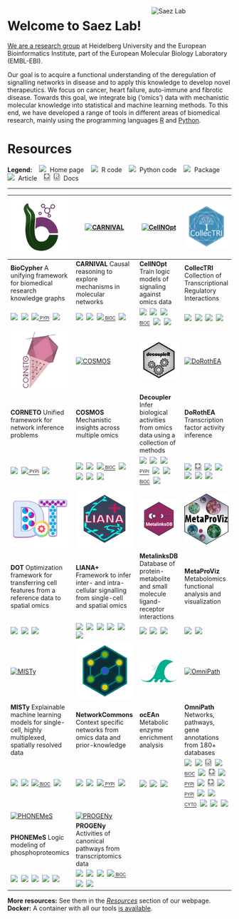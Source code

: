 [<img alt="Saez Lab" src="https://raw.githubusercontent.com/saezlab/.github/main/profile/logos/saezlab.png" align="right" width="180"/>](https://saezlab.org/)

# Welcome to Saez Lab!

[We are a research group](https://saezlab.org/) at Heidelberg University and
the European Bioinformatics Institute, part of the European Molecular Biology
Laboratory (EMBL-EBI).

Our goal is to acquire a functional understanding of the deregulation of
signalling networks in disease and to apply this knowledge to develop novel
therapeutics. We focus on cancer, heart failure, auto-immune and fibrotic
disease. Towards this goal, we integrate big (‘omics’) data with mechanistic
molecular knowledge into statistical and machine learning methods. To this end,
we have developed a range of tools in different areas of biomedical research,
mainly using the programming languages [R](
https://github.com/orgs/saezlab/repositories?language=r&type=all) and [Python](
https://github.com/orgs/saezlab/repositories?language=python&type=all).

# Resources

**Legend:**&nbsp;&nbsp;&nbsp;
<img src="https://raw.githubusercontent.com/saezlab/.github/main/profile/icons/home.svg" height="16">
&nbsp;Home page&nbsp;&nbsp;&nbsp;
<img src="https://raw.githubusercontent.com/saezlab/.github/main/profile/icons/r.svg" height="16">
&nbsp;R code&nbsp;&nbsp;&nbsp;
<img src="https://raw.githubusercontent.com/saezlab/.github/main/profile/icons/python.svg" height="16">
&nbsp;Python code&nbsp;&nbsp;&nbsp;
<img src="https://raw.githubusercontent.com/saezlab/.github/main/profile/icons/package.svg" height="16">
&nbsp;Package&nbsp;&nbsp;&nbsp;
<img src="https://raw.githubusercontent.com/saezlab/.github/main/profile/icons/article.svg" height="16">
&nbsp;Article&nbsp;&nbsp;&nbsp;
<img src="https://raw.githubusercontent.com/saezlab/.github/main/profile/icons/docs-py.svg" height="16">&nbsp;
<img src="https://raw.githubusercontent.com/saezlab/.github/main/profile/icons/docs-r.svg" height="16">
&nbsp;Docs

***


| [<img alt="BioCypher" src="https://raw.githubusercontent.com/saezlab/.github/main/profile/logos/biocypher.png" width="200"/>](https://biocypher.org/) | [<img alt="CARNIVAL" src="https://raw.githubusercontent.com/saezlab/.github/main/profile/logos/carnival.png" width="200"/>](https://saezlab.github.io/CARNIVAL) | [<img alt="CellNOpt" src="https://raw.githubusercontent.com/saezlab/.github/main/profile/logos/cellnopt.png" width="200"/>](https://saezlab.github.io/CellNOptR/) | [<img alt="CollecTRI" src="https://raw.githubusercontent.com/saezlab/.github/main/profile/logos/collectri.png" width="200"/>](https://github.com/saezlab/CollecTRI) |
| --- | --- | --- | --- |
| **BioCypher** A unifying framework for biomedical research knowledge graphs | **CARNIVAL** Causal reasoning to explore mechanisms in molecular networks | **CellNOpt** Train logic models of signaling against omics data | **CollecTRI** Collection of Transcriptional Regulatory Interactions |
| [<img src="https://raw.githubusercontent.com/saezlab/.github/main/profile/icons/home.svg" height="16">](https://biocypher.org/)&nbsp;&nbsp;[<img src="https://raw.githubusercontent.com/saezlab/.github/main/profile/icons/python.svg" height="16">](https://github.com/saezlab/BioCypher)&nbsp;&nbsp;[<img src="https://raw.githubusercontent.com/saezlab/.github/main/profile/icons/package.svg" height="16"><sub><sup> PYPI</sup></sub>](https://pypi.org/project/biocypher/)&nbsp;&nbsp;[<img src="https://raw.githubusercontent.com/saezlab/.github/main/profile/icons/article.svg" height="16">](https://zenodo.org/records/10320714) | [<img src="https://raw.githubusercontent.com/saezlab/.github/main/profile/icons/home.svg" height="16">](https://saezlab.github.io/CARNIVAL)&nbsp;&nbsp;[<img src="https://raw.githubusercontent.com/saezlab/.github/main/profile/icons/r.svg" height="16">](https://github.com/saezlab/CARNIVAL)&nbsp;&nbsp;[<img src="https://raw.githubusercontent.com/saezlab/.github/main/profile/icons/package.svg" height="16"><sub><sup> BIOC</sup></sub>](https://bioconductor.org/packages/release/bioc/html/CARNIVAL.html)&nbsp;&nbsp;[<img src="https://raw.githubusercontent.com/saezlab/.github/main/profile/icons/article.svg" height="16">](https://europepmc.org/abstract/MED/31728204) | [<img src="https://raw.githubusercontent.com/saezlab/.github/main/profile/icons/home.svg" height="16">](https://saezlab.github.io/CellNOptR/)&nbsp;&nbsp;[<img src="https://raw.githubusercontent.com/saezlab/.github/main/profile/icons/r.svg" height="16">](https://github.com/saezlab/cellnopt)&nbsp;&nbsp;[<img src="https://raw.githubusercontent.com/saezlab/.github/main/profile/icons/package.svg" height="16"><sub><sup> BIOC</sup></sub>](https://bioconductor.org/packages/release/bioc/html/CellNOptR.html)&nbsp;&nbsp;[<img src="https://raw.githubusercontent.com/saezlab/.github/main/profile/icons/python.svg" height="16">](https://github.com/cellnopt/cellnopt)&nbsp;&nbsp;[<img src="https://raw.githubusercontent.com/saezlab/.github/main/profile/icons/article.svg" height="16">](https://academic.oup.com/bioinformatics/advance-article/doi/10.1093/bioinformatics/btaa561/5855133) | [<img src="https://raw.githubusercontent.com/saezlab/.github/main/profile/icons/r.svg" height="16">](https://github.com/saezlab/CollecTRI)&nbsp;&nbsp;[<img src="https://raw.githubusercontent.com/saezlab/.github/main/profile/icons/article.svg" height="16">](http://europepmc.org/abstract/MED/37843125)&nbsp;&nbsp;[<img src="https://raw.githubusercontent.com/saezlab/.github/main/profile/icons/r.svg" height="16">](https://r.omnipathdb.org/reference/collectri.html)&nbsp;&nbsp;[<img src="https://raw.githubusercontent.com/saezlab/.github/main/profile/icons/python.svg" height="16">](https://github.com/saezlab/omnipath/blob/ab2e17189bbafa2f20621e4890c3da02d4ba6c76/omnipath/_core/requests/interactions/_interactions.py#L237) |
| [<img alt="CORNETO" src="https://raw.githubusercontent.com/saezlab/.github/main/profile/logos/corneto.png" width="200"/>](https://github.com/saezlab/corneto) | [<img alt="COSMOS" src="https://raw.githubusercontent.com/saezlab/.github/main/profile/logos/cosmos.png" width="200"/>](https://saezlab.github.io/cosmosR/) | [<img alt="Decoupler" src="https://raw.githubusercontent.com/saezlab/.github/main/profile/logos/decoupler.png" width="200"/>](https://decoupler-py.readthedocs.io/en/latest/index.html) | [<img alt="DoRothEA" src="https://raw.githubusercontent.com/saezlab/.github/main/profile/logos/dorothea.png" width="200"/>](https://decoupler-py.readthedocs.io/en/latest/notebooks/dorothea.html) |
| **CORNETO** Unified framework for network inference problems | **COSMOS** Mechanistic insights across multiple omics | **Decoupler** Infer biological activities from omics data using a collection of methods | **DoRothEA** Transcription factor activity inference |
| [<img src="https://raw.githubusercontent.com/saezlab/.github/main/profile/icons/python.svg" height="16">](https://github.com/saezlab/corneto)&nbsp;&nbsp;[<img src="https://raw.githubusercontent.com/saezlab/.github/main/profile/icons/package.svg" height="16"><sub><sup> PYPI</sup></sub>](https://pypi.org/project/corneto/)&nbsp;&nbsp;[<img src="https://raw.githubusercontent.com/saezlab/.github/main/profile/icons/article.svg" height="16">](https://www.biorxiv.org/content/10.1101/2024.10.26.620390v1) | [<img src="https://raw.githubusercontent.com/saezlab/.github/main/profile/icons/home.svg" height="16">](https://saezlab.github.io/cosmosR/)&nbsp;&nbsp;[<img src="https://raw.githubusercontent.com/saezlab/.github/main/profile/icons/r.svg" height="16">](https://github.com/saezlab/COSMOS/)&nbsp;&nbsp;[<img src="https://raw.githubusercontent.com/saezlab/.github/main/profile/icons/package.svg" height="16"><sub><sup> BIOC</sup></sub>](https://bioconductor.org/packages/release/bioc/html/cosmosR.html)&nbsp;&nbsp;[<img src="https://raw.githubusercontent.com/saezlab/.github/main/profile/icons/python.svg" height="16">](https://networkcommons.readthedocs.io/en/main/api/networkcommons.data.network.get_cosmos_pkn.html#networkcommons.data.network.get_cosmos_pkn)&nbsp;&nbsp;[<img src="https://raw.githubusercontent.com/saezlab/.github/main/profile/icons/r.svg" height="16">](https://r.omnipathdb.org/articles/cosmos.html)&nbsp;&nbsp;[<img src="https://raw.githubusercontent.com/saezlab/.github/main/profile/icons/article.svg" height="16">](https://europepmc.org/abstract/MED/33502086)&nbsp;&nbsp;[<img src="https://raw.githubusercontent.com/saezlab/.github/main/profile/icons/article.svg" height="16">](https://www.biorxiv.org/content/10.1101/2024.07.15.603538v2) | [<img src="https://raw.githubusercontent.com/saezlab/.github/main/profile/icons/home.svg" height="16">](https://decoupler-py.readthedocs.io/en/latest/index.html)&nbsp;&nbsp;[<img src="https://raw.githubusercontent.com/saezlab/.github/main/profile/icons/python.svg" height="16">](https://github.com/saezlab/decoupler-py)&nbsp;&nbsp;[<img src="https://raw.githubusercontent.com/saezlab/.github/main/profile/icons/package.svg" height="16"><sub><sup> PYPI</sup></sub>](https://pypi.org/project/decoupler/)&nbsp;&nbsp;[<img src="https://raw.githubusercontent.com/saezlab/.github/main/profile/icons/r.svg" height="16">](https://github.com/saezlab/decoupleR)&nbsp;&nbsp;[<img src="https://raw.githubusercontent.com/saezlab/.github/main/profile/icons/package.svg" height="16"><sub><sup> BIOC</sup></sub>](https://bioconductor.org/packages/release/bioc/html/decoupleR.html)&nbsp;&nbsp;[<img src="https://raw.githubusercontent.com/saezlab/.github/main/profile/icons/article.svg" height="16">](https://academic.oup.com/bioinformaticsadvances/article/2/1/vbac016/6544613?login=false) | [<img src="https://raw.githubusercontent.com/saezlab/.github/main/profile/icons/python.svg" height="16">](https://github.com/saezlab/decoupler-py)&nbsp;&nbsp;[<img src="https://raw.githubusercontent.com/saezlab/.github/main/profile/icons/docs-py.svg" height="16">](https://decoupler-py.readthedocs.io/en/latest/notebooks/dorothea.html)&nbsp;&nbsp;[<img src="https://raw.githubusercontent.com/saezlab/.github/main/profile/icons/r.svg" height="16">](https://github.com/saezlab/dorothea)&nbsp;&nbsp;[<img src="https://raw.githubusercontent.com/saezlab/.github/main/profile/icons/r.svg" height="16">](https://r.omnipathdb.org/reference/omnipath-interactions.html)&nbsp;&nbsp;[<img src="https://raw.githubusercontent.com/saezlab/.github/main/profile/icons/article.svg" height="16">](https://europepmc.org/abstract/MED/31340985)&nbsp;&nbsp;[<img src="https://raw.githubusercontent.com/saezlab/.github/main/profile/icons/article.svg" height="16">](https://europepmc.org/abstract/MED/29229604)&nbsp;&nbsp;[<img src="https://raw.githubusercontent.com/saezlab/.github/main/profile/icons/article.svg" height="16">](https://europepmc.org/abstract/MED/31525460) |
| [<img alt="DOT" src="https://raw.githubusercontent.com/saezlab/.github/main/profile/logos/dot.png" width="200"/>](https://saezlab.github.io/DOT/) | [<img alt="LIANA+" src="https://raw.githubusercontent.com/saezlab/.github/main/profile/logos/lianaplus.png" width="200"/>](https://saezlab.github.io/liana/) | [<img alt="MetalinksDB" src="https://raw.githubusercontent.com/saezlab/.github/main/profile/logos/metalinksdb.png" width="200"/>](https://metalinks.omnipathdb.org/) | [<img alt="MetaProViz" src="https://raw.githubusercontent.com/saezlab/.github/main/profile/logos/metaproviz.png" width="200"/>](https://saezlab.github.io/MetaProViz/) |
| **DOT** Optimization framework for transferring cell features from a reference data to spatial omics | **LIANA+** Framework to infer inter- and intra-cellular signalling from single-cell and spatial omics | **MetalinksDB** Database of protein-metabolite and small molecule ligand-receptor interactions | **MetaProViz** Metabolomics functional analysis and visualization |
| [<img src="https://raw.githubusercontent.com/saezlab/.github/main/profile/icons/home.svg" height="16">](https://saezlab.github.io/DOT/)&nbsp;&nbsp;[<img src="https://raw.githubusercontent.com/saezlab/.github/main/profile/icons/r.svg" height="16">](https://github.com/saezlab/DOT/)&nbsp;&nbsp;[<img src="https://raw.githubusercontent.com/saezlab/.github/main/profile/icons/article.svg" height="16">](https://arxiv.org/abs/2301.01682) | [<img src="https://raw.githubusercontent.com/saezlab/.github/main/profile/icons/home.svg" height="16">](https://liana-py.readthedocs.io/)&nbsp;&nbsp;[<img src="https://raw.githubusercontent.com/saezlab/.github/main/profile/icons/home.svg" height="16">](https://saezlab.github.io/liana/)&nbsp;&nbsp;[<img src="https://raw.githubusercontent.com/saezlab/.github/main/profile/icons/python.svg" height="16">](https://github.com/saezlab/liana-py)&nbsp;&nbsp;[<img src="https://raw.githubusercontent.com/saezlab/.github/main/profile/icons/r.svg" height="16">](https://github.com/saezlab/liana)&nbsp;&nbsp;[<img src="https://raw.githubusercontent.com/saezlab/.github/main/profile/icons/article.svg" height="16">](https://www.biorxiv.org/content/10.1101/2023.08.19.553863v1)&nbsp;&nbsp;[<img src="https://raw.githubusercontent.com/saezlab/.github/main/profile/icons/article.svg" height="16">](https://www.nature.com/articles/s41467-022-30755-0) | [<img src="https://raw.githubusercontent.com/saezlab/.github/main/profile/icons/home.svg" height="16">](https://metalinks.omnipathdb.org/)&nbsp;&nbsp;[<img src="https://raw.githubusercontent.com/saezlab/.github/main/profile/icons/python.svg" height="16">](https://github.com/saezlab/MetalinksDB/)&nbsp;&nbsp;[<img src="https://raw.githubusercontent.com/saezlab/.github/main/profile/icons/article.svg" height="16">](http://europepmc.org/abstract/PPR/PPR780774) | [<img src="https://raw.githubusercontent.com/saezlab/.github/main/profile/icons/home.svg" height="16">](https://saezlab.github.io/MetaProViz/)&nbsp;&nbsp;[<img src="https://raw.githubusercontent.com/saezlab/.github/main/profile/icons/r.svg" height="16">](https://github.com/saezlab/MetaProViz) |
| [<img alt="MISTy" src="https://raw.githubusercontent.com/saezlab/.github/main/profile/logos/misty.png" width="200"/>](https://saezlab.github.io/mistyR/) | [<img alt="NetworkCommons" src="https://raw.githubusercontent.com/saezlab/.github/main/profile/logos/networkcommons.svg" width="200"/>](https://networkcommons.readthedocs.io/) | [<img alt="ocEAn" src="https://raw.githubusercontent.com/saezlab/.github/main/profile/logos/ocean.png" width="200"/>](https://saezlab.github.io/ocean/) | [<img alt="OmniPath" src="https://raw.githubusercontent.com/saezlab/.github/main/profile/logos/omnipath.png" width="200"/>](https://omnipathdb.org/) |
| **MISTy** Explainable machine learning models for single-cell, highly multiplexed, spatially resolved data | **NetworkCommons** Context specific networks from omics data and prior-knowledge | **ocEAn** Metabolic enzyme enrichment analysis | **OmniPath** Networks, pathways, gene annotations from 180+ databases |
| [<img src="https://raw.githubusercontent.com/saezlab/.github/main/profile/icons/home.svg" height="16">](https://saezlab.github.io/mistyR/)&nbsp;&nbsp;[<img src="https://raw.githubusercontent.com/saezlab/.github/main/profile/icons/r.svg" height="16">](https://github.com/saezlab/mistyR/)&nbsp;&nbsp;[<img src="https://raw.githubusercontent.com/saezlab/.github/main/profile/icons/package.svg" height="16"><sub><sup> BIOC</sup></sub>](https://bioconductor.org/packages/release/bioc/html/mistyR.html)&nbsp;&nbsp;[<img src="https://raw.githubusercontent.com/saezlab/.github/main/profile/icons/article.svg" height="16">](https://doi.org/10.1186/s13059-022-02663-5) | [<img src="https://raw.githubusercontent.com/saezlab/.github/main/profile/icons/home.svg" height="16">](https://networkcommons.readthedocs.io/)&nbsp;&nbsp;[<img src="https://raw.githubusercontent.com/saezlab/.github/main/profile/icons/python.svg" height="16">](https://github.com/saezlab/networkCommons)&nbsp;&nbsp;[<img src="https://raw.githubusercontent.com/saezlab/.github/main/profile/icons/package.svg" height="16"><sub><sup> PYPI</sup></sub>](https://pypi.org/project/networkcommons/)&nbsp;&nbsp;[<img src="https://raw.githubusercontent.com/saezlab/.github/main/profile/icons/article.svg" height="16">](https://academic.oup.com/bioinformatics/advance-article/doi/10.1093/bioinformatics/btaf048/8002097) | [<img src="https://raw.githubusercontent.com/saezlab/.github/main/profile/icons/home.svg" height="16">](https://saezlab.github.io/ocean/)&nbsp;&nbsp;[<img src="https://raw.githubusercontent.com/saezlab/.github/main/profile/icons/r.svg" height="16">](https://github.com/saezlab/ocean)&nbsp;&nbsp;[<img src="https://raw.githubusercontent.com/saezlab/.github/main/profile/icons/article.svg" height="16">](http://europepmc.org/article/MED/36539415) | [<img src="https://raw.githubusercontent.com/saezlab/.github/main/profile/icons/home.svg" height="16">](https://omnipathdb.org/)&nbsp;&nbsp;[<img src="https://raw.githubusercontent.com/saezlab/.github/main/profile/icons/r.svg" height="16">](https://github.com/saezlab/OmnipathR)&nbsp;&nbsp;[<img src="https://raw.githubusercontent.com/saezlab/.github/main/profile/icons/docs-r.svg" height="16">](https://r.omnipathdb.org/)&nbsp;&nbsp;[<img src="https://raw.githubusercontent.com/saezlab/.github/main/profile/icons/package.svg" height="16"><sub><sup> BIOC</sup></sub>](https://bioconductor.org/packages/release/bioc/html/OmnipathR.html)&nbsp;&nbsp;[<img src="https://raw.githubusercontent.com/saezlab/.github/main/profile/icons/python.svg" height="16">](https://github.com/saezlab/omnipath)&nbsp;&nbsp;[<img src="https://raw.githubusercontent.com/saezlab/.github/main/profile/icons/docs-py.svg" height="16">](https://omnipath.readthedocs.io/)&nbsp;&nbsp;[<img src="https://raw.githubusercontent.com/saezlab/.github/main/profile/icons/package.svg" height="16"><sub><sup> PYPI</sup></sub>](https://pypi.org/project/omnipath/)&nbsp;&nbsp;[<img src="https://raw.githubusercontent.com/saezlab/.github/main/profile/icons/python.svg" height="16">](https://github.com/saezlab/pypath)&nbsp;&nbsp;[<img src="https://raw.githubusercontent.com/saezlab/.github/main/profile/icons/docs-py.svg" height="16">](https://pypath.omnipathdb.org/)&nbsp;&nbsp;[<img src="https://raw.githubusercontent.com/saezlab/.github/main/profile/icons/package.svg" height="16"><sub><sup> PYPI</sup></sub>](https://pypi.org/project/pypath-omnipath/)&nbsp;&nbsp;[<img src="https://raw.githubusercontent.com/saezlab/.github/main/profile/icons/cytoscape.svg" height="16">](https://github.com/saezlab/Omnipath_Cytoscape)&nbsp;&nbsp;[<img src="https://raw.githubusercontent.com/saezlab/.github/main/profile/icons/package.svg" height="16"><sub><sup> CYTO</sup></sub>](https://apps.cytoscape.org/apps/omnipath)&nbsp;&nbsp;[<img src="https://raw.githubusercontent.com/saezlab/.github/main/profile/icons/article.svg" height="16">](https://www.embopress.org/doi/epdf/10.15252/msb.20209923)&nbsp;&nbsp;[<img src="https://raw.githubusercontent.com/saezlab/.github/main/profile/icons/article.svg" height="16">](https://rdcu.be/m53B)&nbsp;&nbsp;[<img src="https://raw.githubusercontent.com/saezlab/.github/main/profile/icons/article.svg" height="16">](https://www.ncbi.nlm.nih.gov/pubmed/31886476) |
| [<img alt="PHONEMeS" src="https://raw.githubusercontent.com/saezlab/.github/main/profile/logos/phonemes.png" width="200"/>](https://saezlab.github.io/PHONEMeS/) | [<img alt="PROGENy" src="https://raw.githubusercontent.com/saezlab/.github/main/profile/logos/progeny.png" width="200"/>](https://saezlab.github.io/progeny/) |||
| **PHONEMeS** Logic modeling of phosphoproteomics | **PROGENy** Activities of canonical pathways from transcriptomics data |||
| [<img src="https://raw.githubusercontent.com/saezlab/.github/main/profile/icons/home.svg" height="16">](https://saezlab.github.io/PHONEMeS/)&nbsp;&nbsp;[<img src="https://raw.githubusercontent.com/saezlab/.github/main/profile/icons/r.svg" height="16">](https://github.com/saezlab/PHONEMeS)&nbsp;&nbsp;[<img src="https://raw.githubusercontent.com/saezlab/.github/main/profile/icons/r.svg" height="16">](https://github.com/saezlab/PHONEMeS-ILP)&nbsp;&nbsp;[<img src="https://raw.githubusercontent.com/saezlab/.github/main/profile/icons/article.svg" height="16">](https://pubs.acs.org/doi/10.1021/acs.jproteome.0c00958)&nbsp;&nbsp;[<img src="https://raw.githubusercontent.com/saezlab/.github/main/profile/icons/article.svg" height="16">](https://europepmc.org/abstract/MED/26354681) | [<img src="https://raw.githubusercontent.com/saezlab/.github/main/profile/icons/home.svg" height="16">](https://saezlab.github.io/progeny/)&nbsp;&nbsp;[<img src="https://raw.githubusercontent.com/saezlab/.github/main/profile/icons/r.svg" height="16">](https://github.com/saezlab/progeny)&nbsp;&nbsp;[<img src="https://raw.githubusercontent.com/saezlab/.github/main/profile/icons/python.svg" height="16">](https://github.com/saezlab/decoupler-py)&nbsp;&nbsp;[<img src="https://raw.githubusercontent.com/saezlab/.github/main/profile/icons/package.svg" height="16"><sub><sup> BIOC</sup></sub>](https://bioconductor.org/packages/release/bioc/html/progeny.html)&nbsp;&nbsp;[<img src="https://raw.githubusercontent.com/saezlab/.github/main/profile/icons/article.svg" height="16">](https://europepmc.org/abstract/MED/29295995)&nbsp;&nbsp;[<img src="https://raw.githubusercontent.com/saezlab/.github/main/profile/icons/article.svg" height="16">](https://europepmc.org/abstract/MED/31525460) |||

 **More resources:** See them in the [*Resources*](https://saezlab.org/#resources) section of our webpage. **Docker:** A container with all our tools [is available](https://github.com/saezlab/saezverse).
